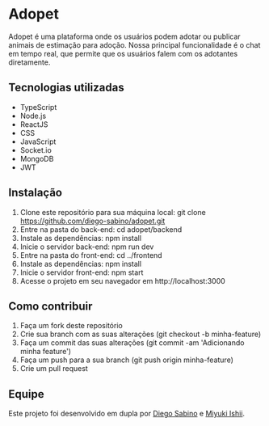 # Adopet
Adopet é uma plataforma onde os usuários podem adotar ou publicar animais de estimação para adoção. Nossa principal funcionalidade é o chat em tempo real, que permite que os usuários falem com os adotantes diretamente.

## Tecnologias utilizadas
* TypeScript
* Node.js
* ReactJS
* CSS
* JavaScript
* Socket.io
* MongoDB
* JWT

## Instalação
1. Clone este repositório para sua máquina local: git clone https://github.com/diego-sabino/adopet.git
2. Entre na pasta do back-end: cd adopet/backend
3. Instale as dependências: npm install
4. Inicie o servidor back-end: npm run dev
5. Entre na pasta do front-end: cd ../frontend
6. Instale as dependências: npm install
7. Inicie o servidor front-end: npm start
8. Acesse o projeto em seu navegador em http://localhost:3000


## Como contribuir
1. Faça um fork deste repositório
2. Crie sua branch com as suas alterações (git checkout -b minha-feature)
3. Faça um commit das suas alterações (git commit -am 'Adicionando minha feature')
4. Faça um push para a sua branch (git push origin minha-feature)
5. Crie um pull request

## Equipe
Este projeto foi desenvolvido em dupla por [Diego Sabino](https://github.com/diego-sabino) e [Miyuki Ishii](https://github.com/miyukishii).
